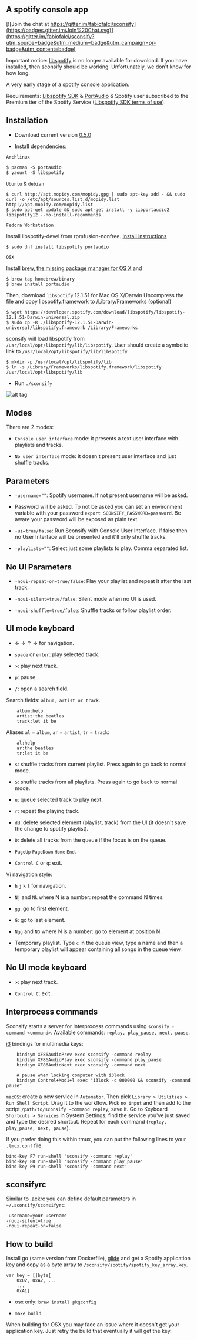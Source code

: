 A spotify console app
---------------------

[![Join the chat at https://gitter.im/fabiofalci/sconsify](https://badges.gitter.im/Join%20Chat.svg)](https://gitter.im/fabiofalci/sconsify?utm_source=badge&utm_medium=badge&utm_campaign=pr-badge&utm_content=badge)

Important notice: [libspotify](https://developer.spotify.com/technologies/libspotify/) is no longer available for download. If you have installed, then sconsify should be working. Unfortunately, we don't know for how long.

A very early stage of a spotify console application.

Requirements: [Libspotify SDK](https://developer.spotify.com/technologies/libspotify/) & [PortAudio](http://www.portaudio.com/) & Spotify user subscribed to the Premium tier of the Spotify Service ([Libspotify SDK terms of use](https://developer.spotify.com/developer-terms-of-use/)).


Installation
------------

* Download current version [0.5.0](https://github.com/fabiofalci/sconsify/releases) 

* Install dependencies:

`Archlinux`

	$ pacman -S portaudio
	$ yaourt -S libspotify

`Ubuntu` & `debian`

	$ curl http://apt.mopidy.com/mopidy.gpg | sudo apt-key add - && sudo curl -o /etc/apt/sources.list.d/mopidy.list http://apt.mopidy.com/mopidy.list
	$ sudo apt-get update && sudo apt-get install -y libportaudio2 libspotify12 --no-install-recommends 

`Fedora Workstation`

Install libspotify-devel from rpmfusion-nonfree. [Install instructions](https://rpmfusion.org/Configuration/)

	$ sudo dnf install libspotify portaudio

`OSX`

Install [brew, the missing package manager for OS X](http://brew.sh/) and

	$ brew tap homebrew/binary
	$ brew install portaudio

Then, download `libspotify` 12.1.51 for Mac OS X/Darwin
Uncompress the file and copy libspotify.framework to /Library/Frameworks (optional)
	
	$ wget https://developer.spotify.com/download/libspotify/libspotify-12.1.51-Darwin-universal.zip
	$ sudo cp -R ./libspotify-12.1.51-Darwin-universal/libspotify.framework /Library/Frameworks
	
sconsify will load libspotify from `/usr/local/opt/libspotify/lib/libspotify`. User should create a symbolic link to `/usr/local/opt/libspotify/lib/libspotify`

	$ mkdir -p /usr/local/opt/libspotify/lib
	$ ln -s /Library/Frameworks/libspotify.framework/libspotify /usr/local/opt/libspotify/lib

* Run `./sconsify`

![alt tag](https://raw.githubusercontent.com/wiki/fabiofalci/sconsify/sconsify.png)

Modes
-----

There are 2 modes: 

* `Console user interface` mode: it presents a text user interface with playlists and tracks.

* `No user interface` mode: it doesn't present user interface and just shuffle tracks.


Parameters
----------

* `-username=""`: Spotify username. If not present username will be asked.

* Password will be asked. To not be asked you can set an environment variable with your password `export SCONSIFY_PASSWORD=password`. Be aware your password will be exposed as plain text.

* `-ui=true/false`: Run Sconsify with Console User Interface. If false then no User Interface will be presented and it'll only shuffle tracks.

* `-playlists=""`: Select just some playlists to play. Comma separated list.


No UI Parameters
----------------

* `-noui-repeat-on=true/false`: Play your playlist and repeat it after the last track.

* `-noui-silent=true/false`: Silent mode when no UI is used.

* `-noui-shuffle=true/false`: Shuffle tracks or follow playlist order.


UI mode keyboard 
----------------

* &larr; &darr; &uarr; &rarr; for navigation.

* `space` or `enter`: play selected track.

* `>`: play next track.

* `p`: pause.

* `/`: open a search field.

Search fields: `album, artist or track`. 

```
    album:help
    artist:the beatles
    track:let it be
```

Aliases `al` = `album`, `ar` = `artist`, `tr` = `track`:

```
    al:help
    ar:the beatles
    tr:let it be
```

* `s`: shuffle tracks from current playlist. Press again to go back to normal mode.

* `S`: shuffle tracks from all playlists. Press again to go back to normal mode.

* `u`: queue selected track to play next.

* `r`: repeat the playing track.

* `dd`: delete selected element (playlist, track) from the UI (it doesn't save the change to spotify playlist).

* `D`: delete all tracks from the queue if the focus is on the queue.

* `PageUp` `PageDown` `Home` `End`. 

* `Control C` or `q`: exit.

Vi navigation style:

* `h` `j` `k` `l` for navigation.

* `Nj` and `Nk` where N is a number: repeat the command N times.

* `gg`: go to first element. 

* `G`: go to last element.

* `Ngg` and `NG` where N is a number: go to element at position N. 

* Temporary playlist. Type `c` in the queue view, type a name and then a temporary playlist will appear containing all songs in the queue view.


No UI mode keyboard 
-------------------

* `>`: play next track.

* `Control C`: exit.

Interprocess commands
--------------------

Sconsify starts a server for interprocess commands using `sconsify -command <command>`. Available commands: `replay, play_pause, next, pause`. 

[i3](http://i3wm.org/) bindings for multimedia keys:

```
    bindsym XF86AudioPrev exec sconsify -command replay
    bindsym XF86AudioPlay exec sconsify -command play_pause
    bindsym XF86AudioNext exec sconsify -command next

    # pause when locking computer with i3lock
    bindsym Control+Mod1+l exec "i3lock -c 000000 && sconsify -command pause"
```

`macOS`: create a new service in `Automator`. Then pick `Library > Utilities > Run Shell Script`. Drag it to the workflow. Pick `no input` and then add to the script `/path/to/sconsify -command replay`, save it. Go to Keyboard `Shortcuts > Services` in System Settings, find the service you've just saved and type the desired shortcut. Repeat for each command (`replay, play_pause, next, pause`).

If you prefer doing this within tmux, you can put the following lines to your `.tmux.conf` file:

```tmux
bind-key F7 run-shell 'sconsify -command replay'
bind-key F8 run-shell 'sconsify -command play_pause'
bind-key F9 run-shell 'sconsify -command next'
```

sconsifyrc
----------

Similar to [.ackrc](http://beyondgrep.com/documentation/) you can define default parameters in `~/.sconsify/sconsifyrc`:

	-username=your-username
	-noui-silent=true 
	-noui-repeat-on=false


How to build
---------------------------------

Install go (same version from Dockerfile), [glide](https://glide.sh/) and get a Spotify application key and copy as a byte array to `/sconsify/spotify/spotify_key_array.key`.

	var key = []byte{
	    0x02, 0xA2, ...
	    ...
	    0xA1}

* osx only: `brew install pkgconfig`

* `make build`

When building for OSX you may face an issue where it doesn't get your application key. Just retry the build that eventually it will get the key.
